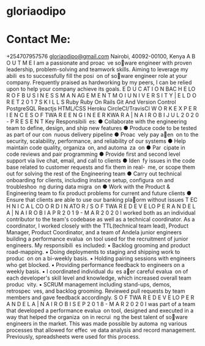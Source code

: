 # gloriaodipo

# Contact Me:
+254707957576
gloriaodipo@gmail.com
Nairobi, 40092-00100, Kenya
A B O U T M E
I am a passionate and proac ve
so􀁛ware engineer with proven
leadership, problem-solving and
teamwork skills. Aiming to
leverage my abili es to
successfully fill the posi on of
so􀁛ware engineer role at your
company. Frequently praised as
hardworking by my peers, I can
be relied upon to help your
company achieve its goals.
E D U C AT I O N
BAC H E LO R O F B U S I N E S S
M A N AG E M E N T
M O I U N I V E R S I T Y |
E L D O R E T
2 0 1 7
S K I L L S
Ruby
Ruby On Rails
Git And Version Control
PostgreSQL
Reactjs
HTML/CSS
Heroku
CircleCI/TravisCI
W O R K E X P E R I E N C E
S O F TWA R E E N G I N E E R
KWA R A | N A I R O B I
J U L 2 0 2 0 - P R E S E N T
Key Responsibili es:
● Collaborate with the engineering team to define, design, and ship new features
● Produce code to be tested as part of our con nuous delivery pipeline
● Proac vely pay a􀂂en on to the security, scalability, performance, and reliability
of our systems
● Help maintain code quality, organiza on, and automa za on
● Par cipate in code reviews and pair programming
● Provide first and second level support via live chat, email, and call to clients
● Iden fy issues in the code base related to customer requests and fix them in
real- me, or scope them
out for solving the rest of the Engineering team
● Carry out technical onboarding for clients, including instance setup,
configura on and troubleshoo ng during data migra on
● Work with the Product & Engineering team to fix product problems for current
and future clients
● Ensure that clients are able to use our banking pla􀁿orm without issues
T EC H N I C A L CO O R D I N ATO R / S O F TWA R E D E V E LO P E R
A N D E L A | N A I R O B I
A P R 2 0 1 9 - M A R 2 0 2 0
I worked both as an individual contributor to the team's codebase as well as a
technical coordinator.
As a coordinator, I worked closely with the TTL(technical team lead), Product
Manager, Product Coordinator, and a team of Andela junior engineers building a
performance evalua on tool used for the recruitment of junior engineers. My
responsibili es included:
▪ Backlog grooming and product road-mapping.
▪ Doing deployments to staging and shipping work to produc on on a bi-weekly
basis.
▪ Holding pairing sessions with engineers who get blocked.
▪ Providing performance feedback to engineers on a weekly basis.
▪ I coordinated individual du es a􀁛er careful evalua on of each developer's skill
level and knowledge, which increased overall team produc vity.
▪ SCRUM management including stand-ups, demos, retrospec ves, and backlog
grooming. Reviewed pull requests by team members and gave feedback
accordingly.
S O F TWA R E D E V E LO P E R
A N D E L A | N A I R O B I
S E P 2 0 1 8 - M A R 2 0 2 0
I was part of a team that developed a performance evalua on tool, designed and
executed in a way that helped the organiza on in recrui ng the best talent of
so􀁛ware engineers in the market. This was made possible by automa ng various
processes that allowed for effec ve data analysis and record management.
Previously, spreadsheets were used for this process.
